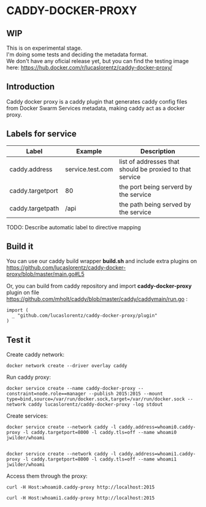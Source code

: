 # CADDY-DOCKER-PROXY

## WIP
This is on experimental stage.  
I'm doing some tests and deciding the metadata format.  
We don't have any oficial release yet, but you can find the testing image here: https://hub.docker.com/r/lucaslorentz/caddy-docker-proxy/

## Introduction
Caddy docker proxy is a caddy plugin that generates caddy config files from Docker Swarm Services metadata, making caddy act as a docker proxy.

## Labels for service
| Label        | Example           | Description  |
| -------------|-------------| -----|
| caddy.address | service.test.com | list of addresses that should be proxied to that service |
| caddy.targetport | 80 | the port being serverd by the service |
| caddy.targetpath | /api | the path being served by the service |

TODO: Describe automatic label to directive mapping

## Build it
You can use our caddy build wrapper **build.sh** and include extra plugins on https://github.com/lucaslorentz/caddy-docker-proxy/blob/master/main.go#L5

Or, you can build from caddy repository and import  **caddy-docker-proxy** plugin on file https://github.com/mholt/caddy/blob/master/caddy/caddymain/run.go :
```
import (
  _ "github.com/lucaslorentz/caddy-docker-proxy/plugin"
)
```

## Test it

Create caddy network:
```
docker network create --driver overlay caddy
```

Run caddy proxy:
```
docker service create --name caddy-docker-proxy --constraint=node.role==manager --publish 2015:2015 --mount type=bind,source=/var/run/docker.sock,target=/var/run/docker.sock --network caddy lucaslorentz/caddy-docker-proxy -log stdout
```

Create services:
```
docker service create --network caddy -l caddy.address=whoami0.caddy-proxy -l caddy.targetport=8000 -l caddy.tls=off --name whoami0 jwilder/whoami


docker service create --network caddy -l caddy.address=whoami1.caddy-proxy -l caddy.targetport=8000 -l caddy.tls=off --name whoami1 jwilder/whoami
```

Access them through the proxy:
```
curl -H Host:whoami0.caddy-proxy http://localhost:2015

curl -H Host:whoami1.caddy-proxy http://localhost:2015
```

